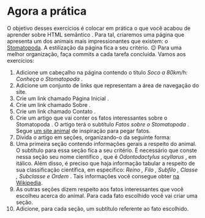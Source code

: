 # Agora a prática

O objetivo desses exercícios é colocar em prática o que você acabou de aprender sobre HTML semântico .
Para tal, criaremos uma página que apresenta um dos animais mais impressionantes que existem: o [Stomatopoda](https://www.nationalgeographic.com/science/phenomena/2014/07/03/natures-most-amazing-eyes-just-got-a-bit-weirder/). A estilização da página fica a seu critério. 😉
Para uma melhor organização, faça commits a cada tarefa concluída. Vamos aos exercícios:

1. Adicione um cabeçalho na página contendo o título *Soco a 80km/h: Conheça o Stomatopoda* .
2. Adicione um conjunto de links que representam a área de navegação do site.
3. Crie um link chamado Página Inicial .
4. Crie um link chamado Sobre .
5. Crie um link chamado Contato .
6. Crie um artigo que vai conter os fatos interessantes sobre o Stomatopoda . O artigo terá o subtítulo *Fatos sobre o Stomatopoda* . Segue [um site animal](https://theoatmeal.com/comics/mantis_shrimp) de inspiração para pegar fatos.
7. Divida o artigo em seções, organizando-o da seguinte forma:
8. Uma primeira seção contendo informações gerais a respeito do animal. O subtítulo para essa seção fica a seu critério. É necessário que conste nessa seção seu nome científico , que é *Odontodactylus scyllarus* , em itálico. Além disso, é preciso que haja informação tabular a respeito de sua classificação científica, em específico: *Reino , Filo , Subfilo , Classe , Subclasse e Ordem* . Tais informações você consegue obter [na Wikipedia](https://pt.wikipedia.org/wiki/Stomatopoda).
9. As outras seções dizem respeito aos fatos interessantes que você escolheu acerca do animal. Para cada fato escolhido você vai criar uma seção.
10. Adicione, para cada seção, um subtítulo referente ao fato escolhido.